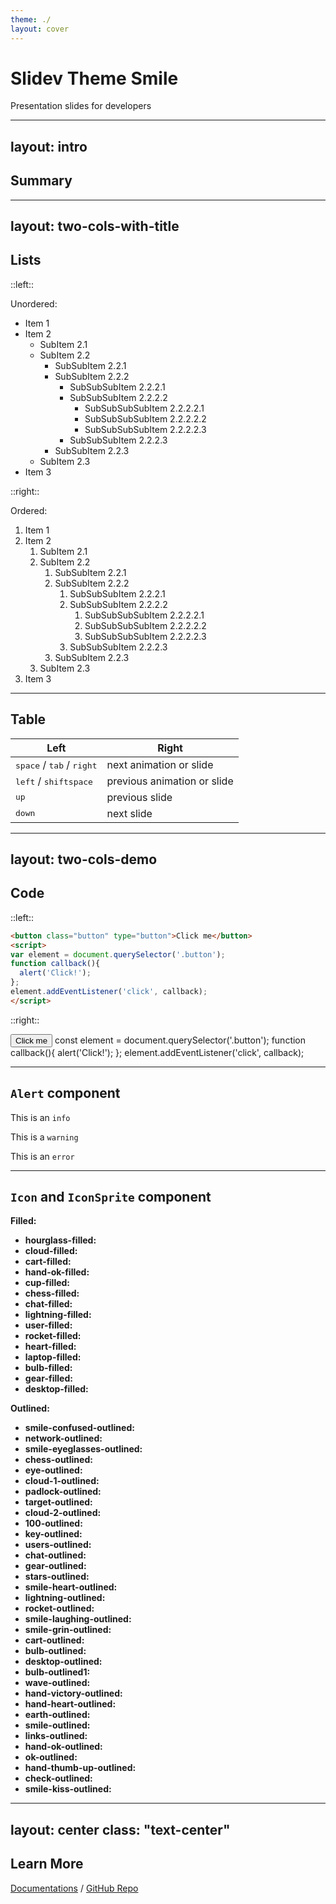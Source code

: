 ```yaml
---
theme: ./
layout: cover
---
```


# Slidev Theme Smile

Presentation slides for developers

---
layout: intro
---

## Summary

<toc minDepth="2"/>

---
layout: two-cols-with-title
---

## Lists

::left::

Unordered:

* Item 1
* Item 2
  * SubItem 2.1
  * SubItem 2.2
    * SubSubItem 2.2.1
    * SubSubItem 2.2.2
      * SubSubSubItem 2.2.2.1
      * SubSubSubItem 2.2.2.2
        * SubSubSubSubItem 2.2.2.2.1
        * SubSubSubSubItem 2.2.2.2.2
        * SubSubSubSubItem 2.2.2.2.3
      * SubSubSubItem 2.2.2.3
    * SubSubItem 2.2.3
  * SubItem 2.3
* Item 3

::right::

Ordered: 

1. Item 1
2. Item 2
   1. SubItem 2.1
   2. SubItem 2.2
      1. SubSubItem 2.2.1
      2. SubSubItem 2.2.2
         1. SubSubSubItem 2.2.2.1
         2. SubSubSubItem 2.2.2.2
            1. SubSubSubSubItem 2.2.2.2.1
            2. SubSubSubSubItem 2.2.2.2.2
            3. SubSubSubSubItem 2.2.2.2.3
         3. SubSubSubItem 2.2.2.3
      3. SubSubItem 2.2.3
   3. SubItem 2.3
3. Item 3

---

## Table

| Left | Right |
| --- | --- |
| <kbd>space</kbd> / <kbd>tab</kbd> / <kbd>right</kbd> | next animation or slide |
| <kbd>left</kbd>  / <kbd>shift</kbd><kbd>space</kbd> | previous animation or slide |
| <kbd>up</kbd> | previous slide |
| <kbd>down</kbd> | next slide |

---
layout: two-cols-demo
---

## Code

::left::

```html
<button class="button" type="button">Click me</button>
<script>
var element = document.querySelector('.button');
function callback(){
  alert('Click!');
};
element.addEventListener('click', callback);
</script>
```

::right::

<button class="button" type="button">Click me</button>
<vScript scoped>
const element = document.querySelector('.button');
function callback(){
  alert('Click!');
};
element.addEventListener('click', callback);
</vScript>

---

## `Alert` component

<alert>This is an `info`</alert>

<alert type="warning">This is a `warning`</alert>

<alert type="error">This is an `error`</alert>

---

## `Icon` and `IconSprite` component

<style>
.slidev-layout p:first-child {
  margin-top: 0;
}

.slidev-layout li {
  line-height: 1em;
}

.slidev-layout li svg {
  font-size: 1.7em;
}
</style>

<icon-sprite/>

<div class="columns-3">

**Filled:**

* **hourglass-filled:** <icon icon="hourglass-filled" />
* **cloud-filled:** <icon icon="cloud-filled" />
* **cart-filled:** <icon icon="cart-filled" />
* **hand-ok-filled:** <icon icon="hand-ok-filled" />
* **cup-filled:** <icon icon="cup-filled" />
* **chess-filled:** <icon icon="chess-filled" />
* **chat-filled:** <icon icon="chat-filled" />
* **lightning-filled:** <icon icon="lightning-filled" />
* **user-filled:** <icon icon="user-filled" />
* **rocket-filled:** <icon icon="rocket-filled" />
* **heart-filled:** <icon icon="heart-filled" />
* **laptop-filled:** <icon icon="laptop-filled" />
* **bulb-filled:** <icon icon="bulb-filled" />
* **gear-filled:** <icon icon="gear-filled" />
* **desktop-filled:** <icon icon="desktop-filled" />

<p class="!mt-4em"><strong>Outlined:</strong></p>

* **smile-confused-outlined:** <icon icon="smile-confused-outlined" />
* **network-outlined:** <icon icon="network-outlined" />
* **smile-eyeglasses-outlined:** <icon icon="smile-eyeglasses-outlined" />
* **chess-outlined:** <icon icon="chess-outlined" />
* **eye-outlined:** <icon icon="eye-outlined" />
* **cloud-1-outlined:** <icon icon="cloud-1-outlined" />
* **padlock-outlined:** <icon icon="padlock-outlined" />
* **target-outlined:** <icon icon="target-outlined" />
* **cloud-2-outlined:** <icon icon="cloud-2-outlined" />
* **100-outlined:** <icon icon="100-outlined" />
* **key-outlined:** <icon icon="key-outlined" />
* **users-outlined:** <icon icon="users-outlined" />
* **chat-outlined:** <icon icon="chat-outlined" />
* **gear-outlined:** <icon icon="gear-outlined" />
* **stars-outlined:** <icon icon="stars-outlined" />
* **smile-heart-outlined:** <icon icon="smile-heart-outlined" />
* **lightning-outlined:** <icon icon="lightning-outlined" />
* **rocket-outlined:** <icon icon="rocket-outlined" />
* **smile-laughing-outlined:** <icon icon="smile-laughing-outlined" />
* **smile-grin-outlined:** <icon icon="smile-grin-outlined" />
* **cart-outlined:** <icon icon="cart-outlined" />
* **bulb-outlined:** <icon icon="bulb-outlined" />
* **desktop-outlined:** <icon icon="desktop-outlined" />
* **bulb-outlined1:** <icon icon="bulb-outlined1" />
* **wave-outlined:** <icon icon="wave-outlined" />
* **hand-victory-outlined:** <icon icon="hand-victory-outlined" />
* **hand-heart-outlined:** <icon icon="hand-heart-outlined" />
* **earth-outlined:** <icon icon="earth-outlined" />
* **smile-outlined:** <icon icon="smile-outlined" />
* **links-outlined:** <icon icon="links-outlined" />
* **hand-ok-outlined:** <icon icon="hand-ok-outlined" />
* **ok-outlined:** <icon icon="ok-outlined" />
* **hand-thumb-up-outlined:** <icon icon="hand-thumb-up-outlined" />
* **check-outlined:** <icon icon="check-outlined" />
* **smile-kiss-outlined:** <icon icon="smile-kiss-outlined" />

</div>

---
layout: center
class: "text-center"
---

## Learn More

[Documentations](https://sli.dev) / [GitHub Repo](https://github.com/slidevjs/slidev)